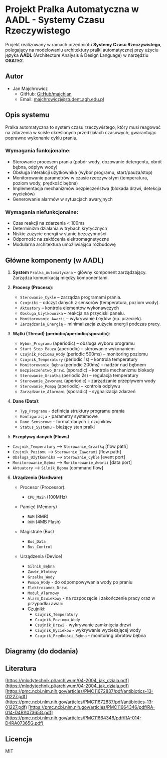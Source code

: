 # Projekt Pralka Automatyczna w AADL - Systemy Czasu Rzeczywistego

Projekt realizowany w ramach przedmiotu **Systemy Czasu Rzeczywistego**, polegający na modelowaniu architektury pralki automatycznej przy użyciu języka **AADL** (Architecture Analysis & Design Language) w narzędziu **OSATE2**.

## Autor
- Jan Majchrowicz
   - GitHub: [GitHub/majchjan](https://github.com/majchjan)  
   - Email: majchrowiczj@student.agh.edu.pl

## Opis systemu
Pralka automatyczna to system czasu rzeczywistego, który musi reagować na zdarzenia w ściśle określonych przedziałach czasowych, gwarantując poprawne wykonanie cyklu prania.

### Wymagania funkcjonalne:
- Sterowanie procesem prania (pobór wody, dozowanie detergentu, obrót bębna, odpływ wody)
- Obsługa interakcji użytkownika (wybór programu, start/pauza/stop)
- Monitorowanie parametrów w czasie rzeczywistym (temperatura, poziom wody, prędkość bębna)
- Implementacja mechanizmów bezpieczeństwa (blokada drzwi, detekcja wycieków)
- Generowanie alarmów w sytuacjach awaryjnych

### Wymagania niefunkcjonalne:
- Czas reakcji na zdarzenia < 100ms
- Determinizm działania w trybach krytycznych
- Niskie zużycie energii w stanie bezczynności
- Odporność na zakłócenia elektromagnetyczne
- Modularna architektura umożliwiająca rozbudowę

## Główne komponenty (w AADL)
1. **System** `Pralka_Automatyczna` – główny komponent zarządzający. Zarządza komunikacją między komponentami.
2. **Procesy (Process)**:
   - `Sterowanie_Cykle` – zarządza programami prania.
   - `Czujniki` – odczyt danych z sensorów (temperatura, poziom wody).
   - `Aktuatory` – kontrola elementów wykonawczych
   - `Obsługa_Użytkownika` – reakcja na przyciski panelu.
   - `Monitorowanie_Awarii` – wykrywanie błędów (np. przeciek).
   - `Zarządzanie_Energią` – minimalizacja zużycia energii podczas pracy.

3. **Wątki (Thread) (periodic/aperiodic/sporadic)**:
   - `Wybór_Programu` (aperiodic) – obsługa wyboru programu
   - `Start_Stop_Pauza` (aperiodic) – sterowanie wykonaniem
   - `Czujnik_Poziomu_Wody` (periodic 500ms) – monitoring poziomu
   - `Czujnik_Temperatury` (periodic 1s) – kontrola temperatury
   - `Monitorowanie_Bębna` (periodic 200ms) – nadzór nad bębnem
   - `Bezpieczeństwo_Drzwi` (sporadic) – kontrola mechanizmu blokady
   - `Sterowanie_Grzałką` (periodic 2s) – regulacja temperatury
   - `Sterowanie_Zaworami` (aperiodic) – zarządzanie przepływem wody
   - `Sterowanie_Pompą` (aperiodic) – kontrola odpływu
   - `Zarządzanie_Alarmami` (sporadic) – sygnalizacja zdarzeń

4. **Dane (Data)**:
   - `Typ_Programu` - definicja struktury programu prania
   - `Konfiguracja` - parametry systemowe
   - `Dane_Sensorowe` - format danych z czujników
   - `Status_Systemu` - bieżący stan pralki

5. **Przepływy danych (Flows)**

- `Czujnik_Temperatury` --> `Sterowanie_Grzałką` [flow path]
- `Czujnik_Poziomu` --> `Sterowanie_Zaworami` [flow path]
- `Obsługa_Użytkownika` --> `Sterowanie_Cykle` [event port]
- `Monitorowanie_Bębna` --> `Monitorowanie_Awarii` [data port]
- `Aktuatory` --> `Silnik_Bębna` [command flow]

6. **Urządzenia (Hardware)**:
   - Procesor (Processor):
      - `CPU_Main` (100MHz)
   
   - Pamięć (Memory)
      - `RAM` (8MB)
      - `ROM` (4MB Flash)

   - Magistrale (Bus)
      - `Bus_Data`
      - `Bus_Control`

   - Urządzenia (Device)
      - `Silnik_Bębna`
      - `Zawór_Wlotowy`
      - `Grzałka_Wody`
      - `Pompa_Wody` - do odpompowywania wody po praniu
      - `Elektrozamek_Drzwi`
      - `Moduł_Alarmowy`
      - `Alarm_Dzwiekowy` - na rozpoczęcie i zakończenie pracy oraz w przypadku awarii
      - Czujniki:
         - `Czujnik_Temperatury`
         - `Czujnik_Poziomu_Wody`
         - `Czujnik_Drzwi` - wykrywanie zamknięcia drzwi
         - `Czujnik_Wycieków` - wykrywanie wyciekającej wody
         - `Czujnik_Prędkości_Bębna` - monitoring obrotów bębna

## Diagramy (do dodania)

## Literatura
[https://mlodytechnik.pl/archiwum/04-2004_jak_dziala.pdf](https://mlodytechnik.pl/archiwum/04-2004_jak_dziala.pdf)
[https://pmc.ncbi.nlm.nih.gov/articles/PMC11672837/pdf/antibiotics-13-01227.pdf](https://pmc.ncbi.nlm.nih.gov/articles/PMC11672837/pdf/antibiotics-13-01227.pdf)
[https://pmc.ncbi.nlm.nih.gov/articles/PMC11664346/pdf/RA-014-D4RA07365G.pdf](https://pmc.ncbi.nlm.nih.gov/articles/PMC11664346/pdf/RA-014-D4RA07365G.pdf)
## Licencja
MIT